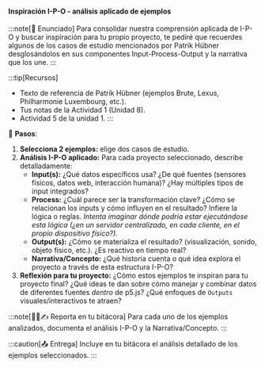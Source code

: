 #### Inspiración I-P-O - análisis aplicado de ejemplos

:::note[🎯 Enunciado]
Para consolidar nuestra comprensión aplicada de I-P-O y buscar inspiración para tu propio proyecto, 
te pediré que recuerdes algunos de los casos de estudio mencionados por Patrik Hübner desglosándolos en sus componentes Input-Process-Output y la narrativa que los une.
:::

:::tip[Recursos]
*   Texto de referencia de Patrik Hübner (ejemplos Brute, Lexus, Philharmonie Luxembourg, etc.).
*   Tus notas de la Actividad 1 (Unidad 8).
*   Actividad 5 de la unidad 1.
:::

👣 **Pasos**:

1.  **Selecciona 2 ejemplos:** elige dos casos de estudio.
2.  **Análisis I-P-O aplicado:** Para cada proyecto seleccionado, describe detalladamente:
    *   **Input(s):** ¿Qué datos específicos usa? ¿De qué fuentes (sensores físicos, datos web, interacción humana)? ¿Hay múltiples tipos de input integrados?
    *   **Process:** ¿Cuál parece ser la transformación clave? ¿Cómo se relacionan los inputs y cómo influyen en el resultado? Infiere la lógica o reglas. *Intenta imaginar dónde podría estar ejecutándose esta lógica (¿en un servidor centralizado, en cada cliente, en el propio dispositivo físico?).*
    *   **Output(s):** ¿Cómo se materializa el resultado? (visualización, sonido, objeto físico, etc.). ¿Es reactivo en tiempo real?
    *   **Narrativa/Concepto:** ¿Qué historia cuenta o qué idea explora el proyecto a través de esta estructura I-P-O?
3.  **Reflexión para tu proyecto:** ¿Cómo estos ejemplos te inspiran para tu proyecto final? ¿Qué ideas te dan sobre cómo manejar y combinar datos de diferentes fuentes *dentro* de p5.js? ¿Qué enfoques de `Outputs` visuales/interactivos te atraen?

:::note[🧐🧪✍️ Reporta en tu bitácora]
    Para cada uno de los ejemplos analizados, documenta el análisis I-P-O y la Narrativa/Concepto.
:::

:::caution[📤 Entrega]
Incluye en tu bitácora el análisis detallado de los ejemplos seleccionados.
:::
